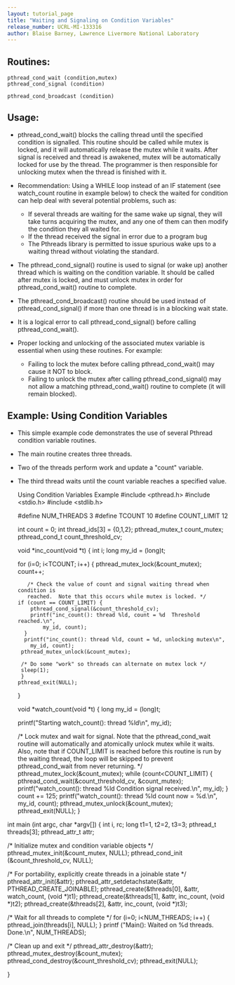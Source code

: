 ```yaml
---
layout: tutorial_page 
title: "Waiting and Signaling on Condition Variables"
release_number: UCRL-MI-133316
author: Blaise Barney, Lawrence Livermore National Laboratory
---
```

## Routines:
    pthread_cond_wait (condition,mutex)
    pthread_cond_signal (condition)
    
    pthread_cond_broadcast (condition)

## Usage:

- pthread_cond_wait() blocks the calling thread until the specified condition is signalled. This routine should be called while mutex is locked, and it will automatically release the mutex while it waits. After signal is received and thread is awakened, mutex will be automatically locked for use by the thread. The programmer is then responsible for unlocking mutex when the thread is finished with it.
- Recommendation: Using a WHILE loop instead of an IF statement (see watch_count routine in example below) to check the waited for condition can help deal with several potential problems, such as:

  - If several threads are waiting for the same wake up signal, they will take turns acquiring the mutex, and any one of them can then modify the condition they all waited for.
  - If the thread received the signal in error due to a program bug
  - The Pthreads library is permitted to issue spurious wake ups to a waiting thread without violating the standard.

- The pthread_cond_signal() routine is used to signal (or wake up) another thread which is waiting on the condition variable. It should be called after mutex is locked, and must unlock mutex in order for pthread_cond_wait() routine to complete.
- The pthread_cond_broadcast() routine should be used instead of pthread_cond_signal() if more than one thread is in a blocking wait state.
- It is a logical error to call pthread_cond_signal() before calling pthread_cond_wait().
- Proper locking and unlocking of the associated mutex variable is essential when using these routines. For example:
  - Failing to lock the mutex before calling pthread_cond_wait() may cause it NOT to block.
  - Failing to unlock the mutex after calling pthread_cond_signal() may not allow a matching pthread_cond_wait() routine to complete (it will remain blocked).

## Example: Using Condition Variables
- This simple example code demonstrates the use of several Pthread condition variable routines.
- The main routine creates three threads.
- Two of the threads perform work and update a "count" variable.
- The third thread waits until the count variable reaches a specified value.

    Using Condition Variables Example
     #include <pthread.h>
     #include <stdio.h>
     #include <stdlib.h>

    #define NUM_THREADS  3
    #define TCOUNT 10
    #define COUNT_LIMIT 12

    int     count = 0;
    int     thread_ids[3] = {0,1,2};
    pthread_mutex_t count_mutex;
    pthread_cond_t count_threshold_cv;

   void *inc_count(void *t) 
   {
     int i;
     long my_id = (long)t;

     for (i=0; i<TCOUNT; i++) {
         pthread_mutex_lock(&count_mutex);
         count++;

         /* Check the value of count and signal waiting thread when condition is
         reached.  Note that this occurs while mutex is locked. */
      if (count == COUNT_LIMIT) {
          pthread_cond_signal(&count_threshold_cv);
          printf("inc_count(): thread %ld, count = %d  Threshold reached.\n", 
              my_id, count);
        }
        printf("inc_count(): thread %ld, count = %d, unlocking mutex\n", 
	      my_id, count);
       pthread_mutex_unlock(&count_mutex);

       /* Do some "work" so threads can alternate on mutex lock */
       sleep(1);
       }
      pthread_exit(NULL);
     }

     void *watch_count(void *t) 
 {
   long my_id = (long)t;

   printf("Starting watch_count(): thread %ld\n", my_id);

   /*
   Lock mutex and wait for signal.  Note that the pthread_cond_wait 
   routine will automatically and atomically unlock mutex while it waits. 
   Also, note that if COUNT_LIMIT is reached before this routine is run by
   the waiting thread, the loop will be skipped to prevent pthread_cond_wait
   from never returning. 
   */
   pthread_mutex_lock(&count_mutex);
   while (count<COUNT_LIMIT) {
     pthread_cond_wait(&count_threshold_cv, &count_mutex);
     printf("watch_count(): thread %ld Condition signal received.\n", my_id);
     }
     count += 125;
     printf("watch_count(): thread %ld count now = %d.\n", my_id, count);
   pthread_mutex_unlock(&count_mutex);
   pthread_exit(NULL);
 }

 int main (int argc, char *argv[])
 {
   int i, rc;
   long t1=1, t2=2, t3=3;
   pthread_t threads[3];
   pthread_attr_t attr;

   /* Initialize mutex and condition variable objects */
   pthread_mutex_init(&count_mutex, NULL);
   pthread_cond_init (&count_threshold_cv, NULL);

   /* For portability, explicitly create threads in a joinable state */
   pthread_attr_init(&attr);
   pthread_attr_setdetachstate(&attr, PTHREAD_CREATE_JOINABLE);
   pthread_create(&threads[0], &attr, watch_count, (void *)t1);
   pthread_create(&threads[1], &attr, inc_count, (void *)t2);
   pthread_create(&threads[2], &attr, inc_count, (void *)t3);

   /* Wait for all threads to complete */
   for (i=0; i<NUM_THREADS; i++) {
     pthread_join(threads[i], NULL);
   }
   printf ("Main(): Waited on %d  threads. Done.\n", NUM_THREADS);

   /* Clean up and exit */
   pthread_attr_destroy(&attr);
   pthread_mutex_destroy(&count_mutex);
   pthread_cond_destroy(&count_threshold_cv);
   pthread_exit(NULL);

 } 

